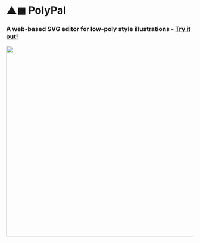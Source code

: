 # ▲◼ PolyPal 
### A web-based SVG editor for low-poly style illustrations - [Try it out!](https://flukeout.github.io/PolyPal/)

<img src="https://flukeout.github.io/PolyPal/images/screenshot.png" width="512"/>





